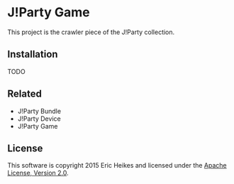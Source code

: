 # J!Party Game

This project is the crawler piece of the J!Party collection.

## Installation

TODO

## Related

* J!Party Bundle
* J!Party Device
* J!Party Game

## License

This software is copyright 2015 Eric Heikes and licensed under the [Apache License, Version 2.0](LICENSE.txt).
